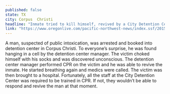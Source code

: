 ```yaml
---
published: false
state: TX
city: Corpus  Christi
headline: "Inmate tried to kill himself, revived by a City Detention Center employee"
link: "https://www.oregonlive.com/pacific-northwest-news/index.ssf/2015/09/lane_county_jail_staff_revive.html"
---
```


A man, suspected of public intoxication, was arrested and booked into detention center in Corpus Christi. To everyone’s surprise, he was found hanging in a cell by the detention center manager. The victim choked himself with his socks and was discovered unconscious. The detention center manager performed CPR on the victim and he was able to revive the inmate. He started breathing again and medics were called. The victim was then brought to a hospital. Fortunately, all the staff at the City Detention Center was required to be trained in CPR. If not, they wouldn’t be able to respond and revive the man at that moment.